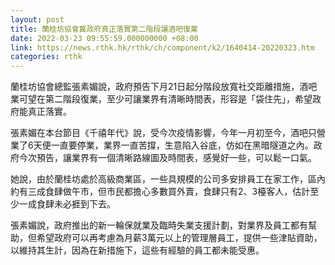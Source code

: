 ```yaml
---
layout: post
title: 蘭桂坊協會冀政府真正落實第二階段讓酒吧復業
date: 2022-03-23 09:55:59.000000000 +08:00
link: https://news.rthk.hk/rthk/ch/component/k2/1640414-20220323.htm
categories: rthk
---
```


蘭桂坊協會總監張素媚說，政府預告下月21日起分階段放寬社交距離措施，酒吧業可望在第二階段復業，至少可讓業界有清晰時間表，形容是「袋住先」，希望政府能真正落實。

張素媚在本台節目《千禧年代》說，受今次疫情影響，今年一月初至今，酒吧只營業了6天便一直要停業，業界一直苦撐，生意陷入谷底，仿如在黑暗隧道之內。政府今次預告，讓業界有一個清晰路線圖及時間表，感覺好一些，可以鬆一口氣。

她說，由於蘭桂坊處於高級商業區，一些具規模的公司多安排員工在家工作，區內約有三成食肆做午市，但市民都擔心多數買外賣，食肆只有2、3檯客人，估計至少一成食肆未必捱到下去。

張素媚說，政府推出的新一輪保就業及臨時失業支援計劃，對業界及員工都有幫助，但希望政府可以再考慮為月薪3萬元以上的管理層員工，提供一些津貼資助，以維持其生計，因為在新措施下，這些有經驗的員工都未能受惠。

